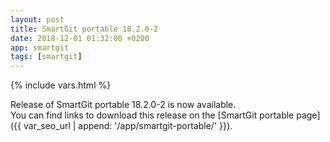 ```yaml
---
layout: post
title: SmartGit portable 18.2.0-2
date: 2018-12-01 01:32:00 +0200
app: smartgit
tags: [smartgit]
---
```

{% include vars.html %}

Release of SmartGit portable 18.2.0-2 is now available.<br />
You can find links to download this release on the [SmartGit portable page]({{ var_seo_url | append: '/app/smartgit-portable/' }}).